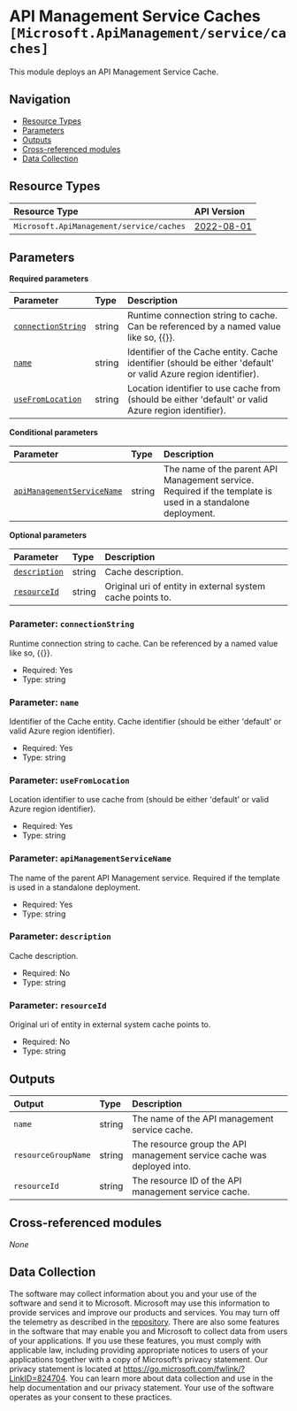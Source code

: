 # API Management Service Caches `[Microsoft.ApiManagement/service/caches]`

This module deploys an API Management Service Cache.

## Navigation

- [Resource Types](#Resource-Types)
- [Parameters](#Parameters)
- [Outputs](#Outputs)
- [Cross-referenced modules](#Cross-referenced-modules)
- [Data Collection](#Data-Collection)

## Resource Types

| Resource Type | API Version |
| :-- | :-- |
| `Microsoft.ApiManagement/service/caches` | [2022-08-01](https://learn.microsoft.com/en-us/azure/templates/Microsoft.ApiManagement/2022-08-01/service/caches) |

## Parameters

**Required parameters**

| Parameter | Type | Description |
| :-- | :-- | :-- |
| [`connectionString`](#parameter-connectionstring) | string | Runtime connection string to cache. Can be referenced by a named value like so, {{<named-value>}}. |
| [`name`](#parameter-name) | string | Identifier of the Cache entity. Cache identifier (should be either 'default' or valid Azure region identifier). |
| [`useFromLocation`](#parameter-usefromlocation) | string | Location identifier to use cache from (should be either 'default' or valid Azure region identifier). |

**Conditional parameters**

| Parameter | Type | Description |
| :-- | :-- | :-- |
| [`apiManagementServiceName`](#parameter-apimanagementservicename) | string | The name of the parent API Management service. Required if the template is used in a standalone deployment. |

**Optional parameters**

| Parameter | Type | Description |
| :-- | :-- | :-- |
| [`description`](#parameter-description) | string | Cache description. |
| [`resourceId`](#parameter-resourceid) | string | Original uri of entity in external system cache points to. |

### Parameter: `connectionString`

Runtime connection string to cache. Can be referenced by a named value like so, {{<named-value>}}.

- Required: Yes
- Type: string

### Parameter: `name`

Identifier of the Cache entity. Cache identifier (should be either 'default' or valid Azure region identifier).

- Required: Yes
- Type: string

### Parameter: `useFromLocation`

Location identifier to use cache from (should be either 'default' or valid Azure region identifier).

- Required: Yes
- Type: string

### Parameter: `apiManagementServiceName`

The name of the parent API Management service. Required if the template is used in a standalone deployment.

- Required: Yes
- Type: string

### Parameter: `description`

Cache description.

- Required: No
- Type: string

### Parameter: `resourceId`

Original uri of entity in external system cache points to.

- Required: No
- Type: string


## Outputs

| Output | Type | Description |
| :-- | :-- | :-- |
| `name` | string | The name of the API management service cache. |
| `resourceGroupName` | string | The resource group the API management service cache was deployed into. |
| `resourceId` | string | The resource ID of the API management service cache. |

## Cross-referenced modules

_None_

## Data Collection

The software may collect information about you and your use of the software and send it to Microsoft. Microsoft may use this information to provide services and improve our products and services. You may turn off the telemetry as described in the [repository](https://aka.ms/avm/telemetry). There are also some features in the software that may enable you and Microsoft to collect data from users of your applications. If you use these features, you must comply with applicable law, including providing appropriate notices to users of your applications together with a copy of Microsoft’s privacy statement. Our privacy statement is located at <https://go.microsoft.com/fwlink/?LinkID=824704>. You can learn more about data collection and use in the help documentation and our privacy statement. Your use of the software operates as your consent to these practices.
